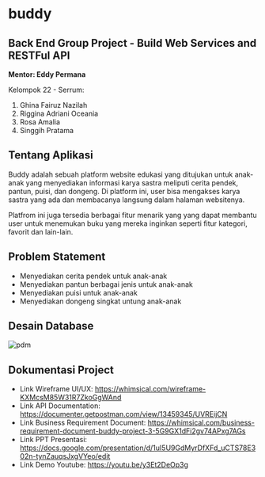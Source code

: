 # buddy
## Back End Group Project - Build Web Services and RESTFul API

**Mentor: Eddy Permana**

Kelompok 22 - Serrum:
1. Ghina Fairuz Nazilah
2. Riggina Adriani Oceania
3. Rosa Amalia
4. Singgih Pratama

## Tentang Aplikasi
Buddy adalah sebuah platform website edukasi yang ditujukan untuk anak-anak yang menyediakan informasi karya sastra meliputi cerita pendek, pantun, puisi, dan dongeng. Di platform ini, user bisa mengakses karya sastra yang ada dan membacanya langsung dalam halaman websitenya.

Platfrom ini juga tersedia berbagai fitur menarik yang yang dapat membantu user untuk menemukan buku yang mereka inginkan seperti fitur kategori, favorit dan lain-lain.

## Problem Statement
- Menyediakan cerita pendek untuk anak-anak
- Menyediakan pantun berbagai jenis untuk anak-anak
- Menyediakan puisi untuk anak-anak
- Menyediakan dongeng singkat untung anak-anak

## Desain Database
![pdm](https://user-images.githubusercontent.com/68428942/147366303-83100846-5702-4f33-a04d-c9ffbdaefd95.jpg)

## Dokumentasi Project
- Link Wireframe UI/UX: https://whimsical.com/wireframe-KXMcsM85W31R7ZkoGgWAnd
- Link API Documentation: https://documenter.getpostman.com/view/13459345/UVREijCN
- Link Business Requirement Document: https://whimsical.com/business-requirement-document-buddy-project-3-5G9GX1dFi2gv74APxg7AGs
- Link PPT Presentasi: https://docs.google.com/presentation/d/1uI5U9GdMyrDfXFd_uCTS78E302n-tynZauqsJxgVYeo/edit
- Link Demo Youtube: https://youtu.be/y3Et2DeOp3g
